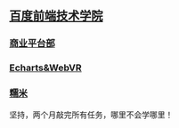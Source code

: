 ## [百度前端技术学院](http://ife.baidu.com/)

### [商业平台部]()  
### [Echarts&WebVR]()  
### [糯米]()

坚持，两个月敲完所有任务，哪里不会学哪里！
